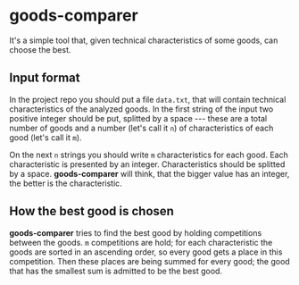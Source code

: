 # goods-comparer #

It's a simple tool that, given technical characteristics of some goods, can choose the best.

## Input format ##

In the project repo you should put a file `data.txt`, that will contain technical characteristics of the analyzed goods. In the first string of the input two positive integer should be put, splitted by a space --- these are a total number of goods and a number (let's call it `n`) of characteristics of each good (let's call it `m`).

On the next `n` strings you should write `m` characteristics for each good. Each characteristic is presented by an integer. Characteristics should be splitted by a space. **goods-comparer** will think, that the bigger value has an integer, the better is the characteristic.

## How the best good is chosen ##

**goods-comparer** tries to find the best good by holding competitions between the goods. `m` competitions are hold; for each characteristic the goods are sorted in an ascending order, so every good gets a place in this competition. Then these places are being summed for every good; the good that has the smallest sum is admitted to be the best good.